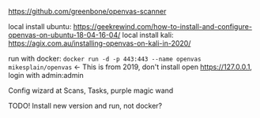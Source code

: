 
https://github.com/greenbone/openvas-scanner

local install ubuntu: https://geekrewind.com/how-to-install-and-configure-openvas-on-ubuntu-18-04-16-04/
local install kali: https://agix.com.au/installing-openvas-on-kali-in-2020/

run with docker:
`docker run -d -p 443:443 --name openvas mikesplain/openvas`  <- This is from 2019, don't install
open https://127.0.0.1, login with admin:admin

Config wizard at Scans, Tasks, purple magic wand

TODO! Install new version and run, not docker?
